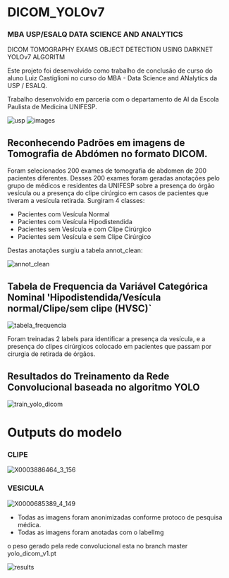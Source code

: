 # DICOM_YOLOv7

### MBA USP/ESALQ DATA SCIENCE AND ANALYTICS
DICOM TOMOGRAPHY EXAMS OBJECT DETECTION USING DARKNET YOLOv7 ALGORITM

Este projeto foi desenvolvido como trabalho de conclusão de curso do aluno Luiz Castiglioni no curso do MBA - Data Science and ANalytics da USP / ESALQ.

Trabalho desenvolvido em parceria com o departamento de AI da Escola Paulista de Medicina UNIFESP.

 ![usp](https://user-images.githubusercontent.com/87153755/192903945-c3f79221-d2be-41f2-98e7-b0161a85eb53.jpeg)  ![images](https://user-images.githubusercontent.com/87153755/192904060-adcf37ac-0d8f-4ec6-ab66-71482526845d.jpeg)


## Reconhecendo Padrões em imagens de Tomografia de Abdómen no formato DICOM. 

Foram selecionados 200 exames de tomografia de abdomen de 200 pacientes diferentes. 
Desses 200 exames foram geradas anotações pelo grupo de médicos e residentes da UNIFESP sobre a presença do órgão vesícula ou a presença do clipe cirúrgico em casos de pacientes que tiveram a vesícula retirada. Surgiram 4 classes:
- Pacientes com Vesícula Normal
- Pacientes com Vesícula Hipodistendida
- Pacientes sem Vesícula e com Clipe Cirúrgico
- Pacientes sem Vesícula e sem Clipe Cirúrgico

Destas anotações surgiu a tabela annot_clean:


![annot_clean](https://user-images.githubusercontent.com/87153755/192905097-98bce90d-f05f-41a9-bc1a-665562182f4c.png)

## Tabela de Frequencia da Variável Categórica Nominal 'Hipodistendida/Vesícula normal/Clipe/sem clipe (HVSC)`

![tabela_frequencia](https://user-images.githubusercontent.com/87153755/192905780-bb9d48d3-5f41-4d0c-af1a-0d0375bfffaf.png)


Foram treinadas 2 labels para identificar a presença da vesícula, e a presença do clipes cirúrgicos colocado em pacientes que passam por cirurgia de retirada de órgãos.



## Resultados do Treinamento da Rede Convolucional baseada no algoritmo YOLO

![train_yolo_dicom](https://user-images.githubusercontent.com/87153755/192905949-452ef140-4991-4908-9ec4-d59095065f2b.png)

        
# Outputs do modelo

### CLIPE ###

 ![X0003886464_3_156](https://user-images.githubusercontent.com/87153755/192902529-de44497c-8cb0-4957-bece-b102fa433e67.png) 
 
### VESICULA ###
 
 ![X0000685389_4_149](https://user-images.githubusercontent.com/87153755/192903052-797254df-19a7-4ec4-86ae-8c59eb7469e2.png)



- Todas as imagens foram anonimizadas conforme protoco de pesquisa médica.
- Todas as imagens foram anotadas com o labelImg


o peso gerado pela rede convolucional esta no branch master yolo_dicom_v1.pt

![results](https://user-images.githubusercontent.com/87153755/192903322-95b4a409-7217-453f-b94d-18a3191bc990.png)
